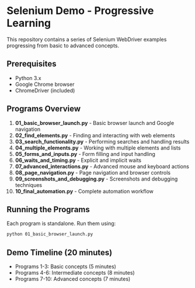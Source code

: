 # Selenium Demo - Progressive Learning

This repository contains a series of Selenium WebDriver examples progressing from basic to advanced concepts.

## Prerequisites

- Python 3.x
- Google Chrome browser
- ChromeDriver (included)

## Programs Overview

1. **01_basic_browser_launch.py** - Basic browser launch and Google navigation
2. **02_find_elements.py** - Finding and interacting with web elements
3. **03_search_functionality.py** - Performing searches and handling results
4. **04_multiple_elements.py** - Working with multiple elements and lists
5. **05_forms_and_inputs.py** - Form filling and input handling
6. **06_waits_and_timing.py** - Explicit and implicit waits
7. **07_advanced_interactions.py** - Advanced mouse and keyboard actions
8. **08_page_navigation.py** - Page navigation and browser controls
9. **09_screenshots_and_debugging.py** - Screenshots and debugging techniques
10. **10_final_automation.py** - Complete automation workflow

## Running the Programs

Each program is standalone. Run them using:

```bash
python 01_basic_browser_launch.py
```

## Demo Timeline (20 minutes)

- Programs 1-3: Basic concepts (5 minutes)
- Programs 4-6: Intermediate concepts (8 minutes)
- Programs 7-10: Advanced concepts (7 minutes)
